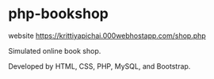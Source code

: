 # php-bookshop


website https://krittiyapichai.000webhostapp.com/shop.php

Simulated online book shop.

Developed by HTML, CSS, PHP, MySQL, and Bootstrap. 



